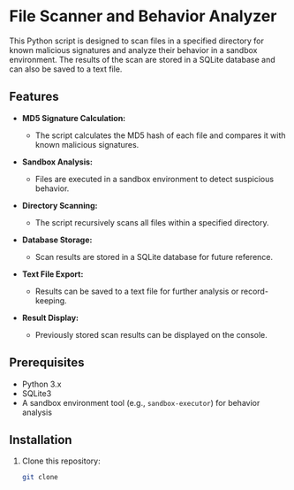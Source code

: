 # File Scanner and Behavior Analyzer

This Python script is designed to scan files in a specified directory for known malicious signatures and analyze their behavior in a sandbox environment. The results of the scan are stored in a SQLite database and can also be saved to a text file.

## Features

- **MD5 Signature Calculation:** 
  - The script calculates the MD5 hash of each file and compares it with known malicious signatures.
  
- **Sandbox Analysis:**
  - Files are executed in a sandbox environment to detect suspicious behavior.

- **Directory Scanning:**
  - The script recursively scans all files within a specified directory.

- **Database Storage:**
  - Scan results are stored in a SQLite database for future reference.

- **Text File Export:**
  - Results can be saved to a text file for further analysis or record-keeping.

- **Result Display:**
  - Previously stored scan results can be displayed on the console.

## Prerequisites

- Python 3.x
- SQLite3
- A sandbox environment tool (e.g., `sandbox-executor`) for behavior analysis

## Installation

1. Clone this repository:
   ```bash
   git clone 
